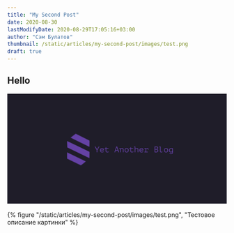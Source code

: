 ```yaml
---
title: "My Second Post"
date: 2020-08-30
lastModifyDate: 2020-08-29T17:05:16+03:00
author: "Сэм Булатов"
thumbnail: /static/articles/my-second-post/images/test.png
draft: true
---
```


## Hello

![](/static/articles/my-second-post/images/test.png)

{% figure "/static/articles/my-second-post/images/test.png", "Тестовое описание картинки" %}
